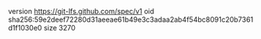 version https://git-lfs.github.com/spec/v1
oid sha256:59e2deef72280d31aeeae61b49e3c3adaa2ab4f54bc8091c20b7361d1f1030e0
size 3270
